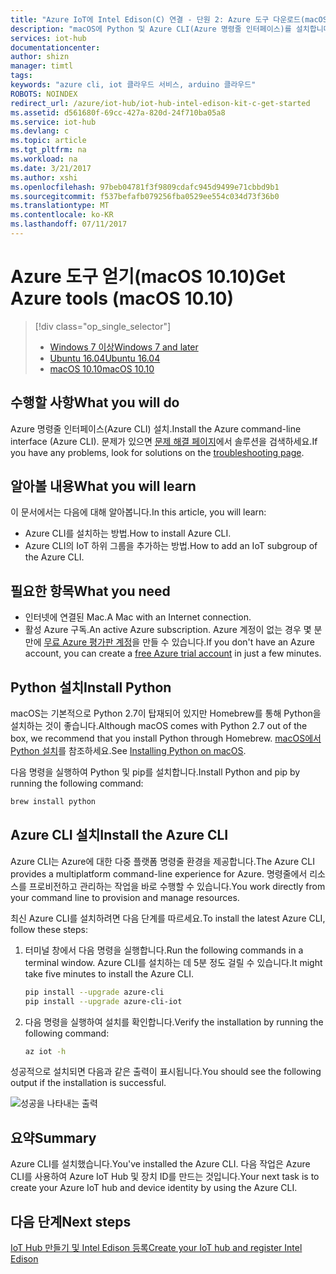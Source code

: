```yaml
---
title: "Azure IoT에 Intel Edison(C) 연결 - 단원 2: Azure 도구 다운로드(macOS) | Microsoft Docs"
description: "macOS에 Python 및 Azure CLI(Azure 명령줄 인터페이스)를 설치합니다."
services: iot-hub
documentationcenter: 
author: shizn
manager: timtl
tags: 
keywords: "azure cli, iot 클라우드 서비스, arduino 클라우드"
ROBOTS: NOINDEX
redirect_url: /azure/iot-hub/iot-hub-intel-edison-kit-c-get-started
ms.assetid: d561680f-69cc-427a-820d-24f710ba05a8
ms.service: iot-hub
ms.devlang: c
ms.topic: article
ms.tgt_pltfrm: na
ms.workload: na
ms.date: 3/21/2017
ms.author: xshi
ms.openlocfilehash: 97beb04781f3f9809cdafc945d9499e71cbbd9b1
ms.sourcegitcommit: f537befafb079256fba0529ee554c034d73f36b0
ms.translationtype: MT
ms.contentlocale: ko-KR
ms.lasthandoff: 07/11/2017
---
```

# <a name="get-azure-tools-macos-1010"></a><span data-ttu-id="937fd-104">Azure 도구 얻기(macOS 10.10)</span><span class="sxs-lookup"><span data-stu-id="937fd-104">Get Azure tools (macOS 10.10)</span></span>
> [!div class="op_single_selector"]
> * <span data-ttu-id="937fd-105">[Windows 7 이상][windows]</span><span class="sxs-lookup"><span data-stu-id="937fd-105">[Windows 7 and later][windows]</span></span>
> * <span data-ttu-id="937fd-106">[Ubuntu 16.04][ubuntu]</span><span class="sxs-lookup"><span data-stu-id="937fd-106">[Ubuntu 16.04][ubuntu]</span></span>
> * <span data-ttu-id="937fd-107">[macOS 10.10][macos]</span><span class="sxs-lookup"><span data-stu-id="937fd-107">[macOS 10.10][macos]</span></span>

## <a name="what-you-will-do"></a><span data-ttu-id="937fd-108">수행할 사항</span><span class="sxs-lookup"><span data-stu-id="937fd-108">What you will do</span></span>
<span data-ttu-id="937fd-109">Azure 명령줄 인터페이스(Azure CLI) 설치.</span><span class="sxs-lookup"><span data-stu-id="937fd-109">Install the Azure command-line interface (Azure CLI).</span></span> <span data-ttu-id="937fd-110">문제가 있으면 [문제 해결 페이지][troubleshooting]에서 솔루션을 검색하세요.</span><span class="sxs-lookup"><span data-stu-id="937fd-110">If you have any problems, look for solutions on the [troubleshooting page][troubleshooting].</span></span>

## <a name="what-you-will-learn"></a><span data-ttu-id="937fd-111">알아볼 내용</span><span class="sxs-lookup"><span data-stu-id="937fd-111">What you will learn</span></span>
<span data-ttu-id="937fd-112">이 문서에서는 다음에 대해 알아봅니다.</span><span class="sxs-lookup"><span data-stu-id="937fd-112">In this article, you will learn:</span></span>
* <span data-ttu-id="937fd-113">Azure CLI를 설치하는 방법.</span><span class="sxs-lookup"><span data-stu-id="937fd-113">How to install Azure CLI.</span></span>
* <span data-ttu-id="937fd-114">Azure CLI의 IoT 하위 그룹을 추가하는 방법.</span><span class="sxs-lookup"><span data-stu-id="937fd-114">How to add an IoT subgroup of the Azure CLI.</span></span>

## <a name="what-you-need"></a><span data-ttu-id="937fd-115">필요한 항목</span><span class="sxs-lookup"><span data-stu-id="937fd-115">What you need</span></span>
* <span data-ttu-id="937fd-116">인터넷에 연결된 Mac.</span><span class="sxs-lookup"><span data-stu-id="937fd-116">A Mac with an Internet connection.</span></span>
* <span data-ttu-id="937fd-117">활성 Azure 구독.</span><span class="sxs-lookup"><span data-stu-id="937fd-117">An active Azure subscription.</span></span> <span data-ttu-id="937fd-118">Azure 계정이 없는 경우 몇 분 만에 [무료 Azure 평가판 계정](http://azure.microsoft.com/pricing/free-trial/)을 만들 수 있습니다.</span><span class="sxs-lookup"><span data-stu-id="937fd-118">If you don't have an Azure account, you can create a [free Azure trial account](http://azure.microsoft.com/pricing/free-trial/) in just a few minutes.</span></span>

## <a name="install-python"></a><span data-ttu-id="937fd-119">Python 설치</span><span class="sxs-lookup"><span data-stu-id="937fd-119">Install Python</span></span>
<span data-ttu-id="937fd-120">macOS는 기본적으로 Python 2.7이 탑재되어 있지만 Homebrew를 통해 Python을 설치하는 것이 좋습니다.</span><span class="sxs-lookup"><span data-stu-id="937fd-120">Although macOS comes with Python 2.7 out of the box, we recommend that you install Python through Homebrew.</span></span> <span data-ttu-id="937fd-121">[macOS에서 Python 설치](http://docs.python-guide.org/en/latest/starting/install/osx/)를 참조하세요.</span><span class="sxs-lookup"><span data-stu-id="937fd-121">See [Installing Python on macOS](http://docs.python-guide.org/en/latest/starting/install/osx/).</span></span>

<span data-ttu-id="937fd-122">다음 명령을 실행하여 Python 및 pip를 설치합니다.</span><span class="sxs-lookup"><span data-stu-id="937fd-122">Install Python and pip by running the following command:</span></span>

```bash
brew install python
```

## <a name="install-the-azure-cli"></a><span data-ttu-id="937fd-123">Azure CLI 설치</span><span class="sxs-lookup"><span data-stu-id="937fd-123">Install the Azure CLI</span></span>
<span data-ttu-id="937fd-124">Azure CLI는 Azure에 대한 다중 플랫폼 명령줄 환경을 제공합니다.</span><span class="sxs-lookup"><span data-stu-id="937fd-124">The Azure CLI provides a multiplatform command-line experience for Azure.</span></span> <span data-ttu-id="937fd-125">명령줄에서 리소스를 프로비전하고 관리하는 작업을 바로 수행할 수 있습니다.</span><span class="sxs-lookup"><span data-stu-id="937fd-125">You work directly from your command line to provision and manage resources.</span></span> 

<span data-ttu-id="937fd-126">최신 Azure CLI를 설치하려면 다음 단계를 따르세요.</span><span class="sxs-lookup"><span data-stu-id="937fd-126">To install the latest Azure CLI, follow these steps:</span></span>

1. <span data-ttu-id="937fd-127">터미널 창에서 다음 명령을 실행합니다.</span><span class="sxs-lookup"><span data-stu-id="937fd-127">Run the following commands in a terminal window.</span></span> <span data-ttu-id="937fd-128">Azure CLI를 설치하는 데 5분 정도 걸릴 수 있습니다.</span><span class="sxs-lookup"><span data-stu-id="937fd-128">It might take five minutes to install the Azure CLI.</span></span>

   ```bash
   pip install --upgrade azure-cli
   pip install --upgrade azure-cli-iot
   ```
2. <span data-ttu-id="937fd-129">다음 명령을 실행하여 설치를 확인합니다.</span><span class="sxs-lookup"><span data-stu-id="937fd-129">Verify the installation by running the following command:</span></span>

   ```bash
   az iot -h
   ```

<span data-ttu-id="937fd-130">성공적으로 설치되면 다음과 같은 출력이 표시됩니다.</span><span class="sxs-lookup"><span data-stu-id="937fd-130">You should see the following output if the installation is successful.</span></span>

![성공을 나타내는 출력](media/iot-hub-intel-edison-lessons/lesson2/az_iot_help_osx.png)

## <a name="summary"></a><span data-ttu-id="937fd-132">요약</span><span class="sxs-lookup"><span data-stu-id="937fd-132">Summary</span></span>
<span data-ttu-id="937fd-133">Azure CLI를 설치했습니다.</span><span class="sxs-lookup"><span data-stu-id="937fd-133">You've installed the Azure CLI.</span></span> <span data-ttu-id="937fd-134">다음 작업은 Azure CLI를 사용하여 Azure IoT Hub 및 장치 ID를 만드는 것입니다.</span><span class="sxs-lookup"><span data-stu-id="937fd-134">Your next task is to create your Azure IoT hub and device identity by using the Azure CLI.</span></span>

## <a name="next-steps"></a><span data-ttu-id="937fd-135">다음 단계</span><span class="sxs-lookup"><span data-stu-id="937fd-135">Next steps</span></span>
<span data-ttu-id="937fd-136">[IoT Hub 만들기 및 Intel Edison 등록][create-your-iot-hub-and-register-intel-edison]</span><span class="sxs-lookup"><span data-stu-id="937fd-136">[Create your IoT hub and register Intel Edison][create-your-iot-hub-and-register-intel-edison]</span></span>
<!-- Images and links -->

[troubleshooting]: iot-hub-intel-edison-kit-c-troubleshooting.md
[create-your-iot-hub-and-register-intel-edison]: iot-hub-intel-edison-kit-c-lesson2-prepare-azure-iot-hub.md
[windows]: iot-hub-intel-edison-kit-c-lesson2-get-azure-tools-win32.md
[ubuntu]: iot-hub-intel-edison-kit-c-lesson2-get-azure-tools-ubuntu.md
[macos]: iot-hub-intel-edison-kit-c-lesson2-get-azure-tools-mac.md
